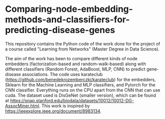 # Comparing-node-embedding-methods-and-classifiers-for-predicting-disease-genes
This repository contains the Python code of the work done for the project of a course called "Learning from Networks" (Master Degree in Data Science). 

The aim of the work has been to compare different kinds of node embedders (factorization-based and random-walk-based) along with different classifiers (Random Forest, AdaBoost, MLP, CNN) to predict gene-disease associations.
The code uses karateclub (https://github.com/benedekrozemberczki/karateclub) for the embedders, Sklearn for the Machine Learning and MLP classifiers, and Pytorch for the CNN classifier.
Everything runs on the CPU apart from the CNN that can use cuda. The dataset used is DisGeNet (smaller version), which can be found at https://snap.stanford.edu/biodata/datasets/10012/10012-DG-AssocMiner.html.
This work is inspired by https://ieeexplore.ieee.org/document/8983134.
